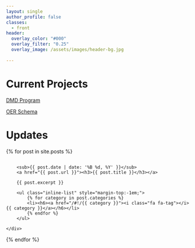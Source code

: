 ```yaml
---
layout: single
author_profile: false
classes:
  - front
header:
  overlay_color: "#000"
  overlay_filter: "0.25"
  overlay_image: /assets/images/header-bg.jpg
 
---
```

# Current Projects


[DMD Program](http://dmd.psu.edu)


[OER Schema](http://oerschema.org)

# Updates

{% for post in site.posts %}
<div class="row">
	<div class="small-12 columns">
  	
		<sub>{{ post.date | date: '%B %d, %Y' }}</sub>
		<a href="{{ post.url }}"><h3>{{ post.title }}</h3></a>

	  	{{ post.excerpt }}

		<ul class="inline-list" style="margin-top:-1em;">
			{% for category in post.categories %}
			<li><h6><a href="/#!/{{ category }}"><i class="fa fa-tag"></i> {{ category }}</a></h6></li>
			{% endfor %}
		</ul>

	</div>
</div>
{% endfor %}